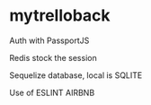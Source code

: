 # mytrelloback

Auth with PassportJS

Redis stock the session

Sequelize database, local is SQLITE

Use of ESLINT AIRBNB